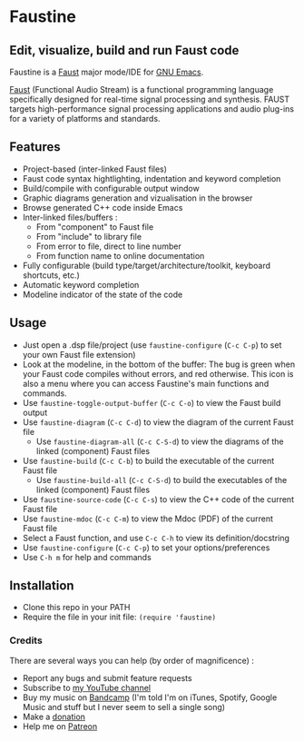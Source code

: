 # Faustine
## Edit, visualize, build and run Faust code

Faustine is a [Faust](http://faust.grame.fr) major mode/IDE for [GNU Emacs](https://www.gnu.org/software/emacs/).

[Faust](http://faust.grame.fr) (Functional Audio Stream) is a functional programming language specifically designed for real-time signal processing and synthesis. FAUST targets high-performance signal processing applications and audio plug-ins for a variety of platforms and standards.

## Features
- Project-based (inter-linked Faust files)
- Faust code syntax hightlighting, indentation and keyword completion
- Build/compile with configurable output window
- Graphic diagrams generation and vizualisation in the browser
- Browse generated C++ code inside Emacs
- Inter-linked files/buffers :
    - From "component" to Faust file
    - From "include" to library file
    - From error to file, direct to line number
    - From function name to online documentation
- Fully configurable (build type/target/architecture/toolkit, keyboard shortcuts, etc.)
- Automatic keyword completion
- Modeline indicator of the state of the code

## Usage
- Just open a .dsp file/project (use `faustine-configure` (`C-c C-p`) to set your own Faust file extension)
- Look at the modeline, in the bottom of the buffer: The bug is green when your Faust code compiles without errors, and red otherwise. This icon is also a menu where you can access Faustine's main functions and commands.
- Use `faustine-toggle-output-buffer` (`C-c C-o`) to view the Faust build output
- Use `faustine-diagram` (`C-c C-d`) to view the diagram of the current Faust file
    - Use `faustine-diagram-all` (`C-c C-S-d`) to view the diagrams of the linked (component) Faust files
- Use `faustine-build` (`C-c C-b`) to build the executable of the current Faust file
    - Use `faustine-build-all` (`C-c C-S-d`) to build the executables of the linked (component) Faust files
- Use `faustine-source-code` (`C-c C-s`) to view the C++ code of the current Faust file
- Use `faustine-mdoc` (`C-c C-m`) to view the Mdoc (PDF) of the current Faust file
- Select a Faust function, and use `C-c C-h` to view its definition/docstring
- Use `faustine-configure` (`C-c C-p`) to set your options/preferences
- Use `C-h m` for help and commands

## Installation
- Clone this repo in your PATH
- Require the file in your init file:
`(require 'faustine)`

### Credits
There are several ways you can help (by order of magnificence) :

- Report any bugs and submit feature requests
- Subscribe to [my YouTube channel](https://www.youtube.com/c/YassinPhilip-ManyRecords)
- Buy my music on [Bandcamp](https://yassinphilip.bandcamp.com) (I'm told I'm on iTunes, Spotify, Google Music and stuff but I never seem to sell a single song)
- Make a [donation](https://www.paypal.com/cgi-bin/webscr?cmd=_donations&business=yassinphil%40gmail%2ecom&lc=BM&item_name=Yassin%20Philip&no_note=0&currency_code=USD&bn=PP%2dDonationsBF%3abtn_donateCC_LG%2egif%3aNonHostedGuest)
- Help me on [Patreon](http://www.patreon.com/yassinphilip)
